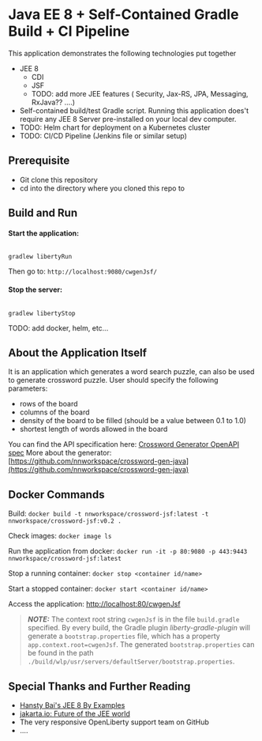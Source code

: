 # Java EE 8 + Self-Contained Gradle Build + CI Pipeline

This application demonstrates the following technologies put together

* JEE 8
  - CDI
  - JSF
  - TODO: add more JEE features ( Security, Jax-RS, JPA, Messaging, RxJava?? ....)
* Self-contained build/test Gradle script. Running this application does't require any JEE 8 Server
pre-installed on your local dev computer.
* TODO: Helm chart for deployment on a Kubernetes cluster
* TODO: CI/CD Pipeline (Jenkins file or similar setup)


## Prerequisite

* Git clone this repository
* cd into the directory where you cloned this repo to

## Build and Run

#### Start the application:

```

gradlew libertyRun

```

Then go to: `http://localhost:9080/cwgenJsf/`


#### Stop the server:
```

gradlew libertyStop

```

TODO: add docker, helm, etc...

## About the Application Itself

It is an application which generates a word search puzzle, can also be used to generate crossword
puzzle. User should specify the following parameters:

* rows of the board
* columns of the board
* density of the board to be filled (should be a value between 0.1 to 1.0)
* shortest length of words allowed in the board

You can find the API specification here:
[Crossword Generator OpenAPI spec](https://github.com/nnworkspace/crossword-gen-api/blob/master/src/main/api/crossword-gen-api.yaml)
More about the generator:
[https://github.com/nnworkspace/crossword-gen-java](https://github.com/nnworkspace/crossword-gen-java)


## Docker Commands

Build: `docker build -t nnworkspace/crossword-jsf:latest -t nnworkspace/crossword-jsf:v0.2 .`

Check images: `docker image ls`

Run the application from docker: `docker run -it -p 80:9080 -p 443:9443 nnworkspace/crossword-jsf:latest`

Stop a running container: `docker stop <container id/name>`

Start a stopped container: `docker start <container id/name>`

Access the application: [http://localhost:80/cwgenJsf](http://localhost:80/cwgenJsf)

> **_NOTE:_**  The context root string `cwgenJsf` is in the file `build.gradle` specified. By every build, the Gradle plugin _liberty-gradle-plugin_ will generate a `bootstrap.properties` file, which has a property `app.context.root=cwgenJsf`. The generated `bootstrap.properties` can be found in the path `./build/wlp/usr/servers/defaultServer/bootstrap.properties`.


## Special Thanks and Further Reading

* [Hansty Bai's JEE 8 By Examples](https://hantsy.gitbooks.io/java-ee-8-by-example/content/overview.html)
* [jakarta.io: Future of the JEE world](https://jakarta.ee/)
* The very responsive OpenLiberty support team on GitHub
* ....
